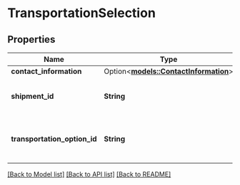 # TransportationSelection

## Properties

Name | Type | Description | Notes
------------ | ------------- | ------------- | -------------
**contact_information** | Option<[**models::ContactInformation**](ContactInformation.md)> |  | [optional]
**shipment_id** | **String** | Shipment ID that the transportation Option is for. | 
**transportation_option_id** | **String** | Transportation option being selected for the provided shipment. | 

[[Back to Model list]](../README.md#documentation-for-models) [[Back to API list]](../README.md#documentation-for-api-endpoints) [[Back to README]](../README.md)


